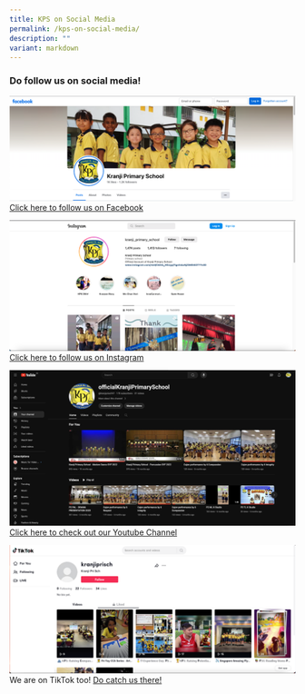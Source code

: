```yaml
---
title: KPS on Social Media
permalink: /kps-on-social-media/
description: ""
variant: markdown
---
```

### Do follow us on social media!

![](/images/Facebook_Page.png)
[Click here to follow us on Facebook](https://www.facebook.com/KranjiPrimarySchool.Official)

![](/images/Instagram_Page.png)
[Click here to follow us on Instagram](https://www.instagram.com/kranji_primary_school/?hl=e)

![](/images/Screenshot_2024_04_25_at_8_48_59_AM.png)
[Click here to check out our Youtube Channel](https://www.youtube.com/@kranjikps595/videos)

![](/images/KPS-tiktok.png)
We are on TikTok too! [Do catch us there!](https://www.tiktok.com/@kranjiprisch?lang=en)

